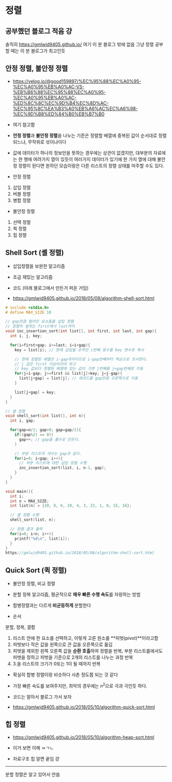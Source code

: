 # 정렬

## 공부했던 블로그 적음 걍

솔직히 https://gmlwjd9405.github.io/ 여기 이 분 블로그 밖에 없음 그냥 정렬 공부할 때는 이 분 블로그가 최고인듯

## 안정 정렬, 불안정 정렬

- https://velog.io/@good159897/%EC%95%88%EC%A0%95-%EC%A0%95%EB%A0%AC-VS-%EB%B6%88%EC%95%88%EC%A0%95-%EC%A0%95%EB%A0%AC-%ED%8C%8C%EC%9D%B4%EC%8D%AC-%EC%95%8C%EA%B3%A0%EB%A6%AC%EC%A6%98-%EC%9D%B8%ED%84%B0%EB%B7%B0

- 여기 참고함

- **안정 정렬**과 **불안정 정렬**을 나누는 기준은 정렬할 배열에 중복된 값이 순서대로 정렬되느냐, 무작위로 섞이냐이다

- 값에 데이터가 하나의 정보만을 뜻하는 경우에는 상관이 없겠지만, 대부분의 자료에는 한 행에 여려가지 열이 있듯이 여러가지 데이터가 있기에 한 가지 열에 대해 불안정 정렬이 된다면 원하던 모습이랑은 다른 리스트의 정렬 상태를 마주할 수도 있다.

- 안정 정렬

1. 삽입 정렬
2. 버블 정렬
3. 병합 정렬

- 불안정 정렬

1. 선택 정렬
2. 퀵 정렬
3. 힙 정렬

## Shell Sort (셸 정렬)

- 삽입정렬을 보완한 알고리즘

- 조금 재밌는 알고리즘

- 코드 (아래 블로그에서 만든거 퍼온 거임)

- https://gmlwjd9405.github.io/2018/05/08/algorithm-shell-sort.html

```c
# include <stdio.h>
# define MAX_SIZE 10

// gap만큼 떨어진 요소들을 삽입 정렬
// 정렬의 범위는 first에서 last까지
void inc_insertion_sort(int list[], int first, int last, int gap){
  int i, j, key;

  for(i=first+gap; i<=last; i=i+gap){
    key = list[i]; // 현재 삽입될 숫자인 i번째 정수를 key 변수로 복사

    // 현재 정렬된 배열은 i-gap까지이므로 i-gap번째부터 역순으로 조사한다.
    // j 값은 first 이상이어야 하고
    // key 값보다 정렬된 배열에 있는 값이 크면 j번째를 j+gap번째로 이동
    for(j=i-gap; j>=first && list[j]>key; j=j-gap){
      list[j+gap] = list[j]; // 레코드를 gap만큼 오른쪽으로 이동
    }

    list[j+gap] = key;
  }
}

// 셸 정렬
void shell_sort(int list[], int n){
  int i, gap;

  for(gap=n/2; gap>0; gap=gap/2){
    if((gap%2) == 0)(
      gap++; // gap을 홀수로 만든다.
    )

    // 부분 리스트의 개수는 gap과 같다.
    for(i=0; i<gap; i++){
      // 부분 리스트에 대한 삽입 정렬 수행
      inc_insertion_sort(list, i, n-1, gap);
    }
  }
}

void main(){
  int i;
  int n = MAX_SIZE;
  int list[n] = {10, 8, 6, 20, 4, 3, 22, 1, 0, 15, 16};

  // 셸 정렬 수행
  shell_sort(list, n);

  // 정렬 결과 출력
  for(i=0; i<n; i++){
    printf("%d\n", list[i]);
  }
}
https://gmlwjd9405.github.io/2018/05/08/algorithm-shell-sort.html
```

## Quick Sort (퀵 정렬)

- 불안정 정렬, 비교 정렬

- 분할 정복 알고리즘, 평균적으로 **매우 빠른 수행 속도**를 자랑하는 방법

- 합병정렬과는 다르게 **비균등하게** 분할한다

- 순서

분할, 정복, 결합

1. 리스트 안에 한 요소를 선택하고, 이렇게 고른 원소를 **피벗(pivot)**이라고함
2. 피벗보다 작은 값을 왼쪽으로 큰 값을 오른쪽으로 옮김
3. 피벗을 제외한 왼쪽 오른쪽 값을 **순환 호출**하여 정렬을 반복, 부분 리스트를에서도 피벗을 정하고 피벗을 기준으로 2개의 리스트를 나누는 과정 반복
4. 3.을 리스트의 크기가 0또는 1이 될 때까지 반복

- 확실히 합병 정렬이랑 비슷하다 사촌 정도쯤 되는 것 같다

- 가장 빠른 속도를 보여주지만, 최악의 경우에는 $n^2$으로 극과 극인듯 하다.

- 코드는 알아서 블로그 가서 보자

- https://gmlwjd9405.github.io/2018/05/10/algorithm-quick-sort.html

## 힙 정렬

- https://gmlwjd9405.github.io/2018/05/10/algorithm-heap-sort.html

- 이거 보면 이해 ㅆㄱㄴ

- 자료구조 힙 알면 끝임 걍

----

분할 정렬은 알고 있어서 안씀